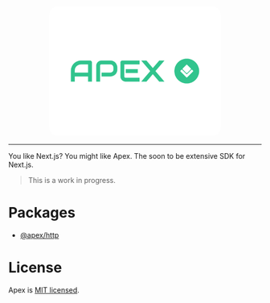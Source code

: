 <div align="center">
    <img src="logo.png" height="256" style="border-radius: 16px;" />
</div>
<hr>

You like Next.js? You might like Apex. The soon to be extensive SDK for Next.js.

> This is a work in progress.

# Packages

- [@apex/http](/packages/http)

# License

Apex is [MIT licensed](/LICENSE).
